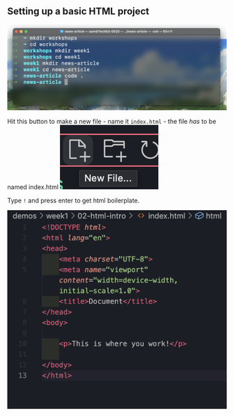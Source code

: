 ## Setting up a basic HTML project

![alt text](images/html-create-folder.png)

Hit this button to make a new file - name it `index.html` - the file *has* to be named index.html
![alt text](images/image-1.png)

Type `!` and press enter to get html boilerplate. 

![alt text](images/image-2.png)